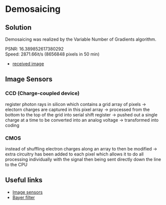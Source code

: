 # Demosaicing

## Solution

Demosaicing was realized by the Variable Number of Gradients algorithm.

PSNR: 16.389852617380292 \
Speed: 2871.66it/s (8656848 pixels in 50 min)

- [received image](./data/received_img.jpeg)

## Image Sensors

### CCD (Charge-coupled device)

register photon rays in silicon which contains a grid array of pixels -> electorn charges are captured in this pixel array ->
processed from the bottom to the top of the grid into serial shift register -> pushed out a single charge at a time to be converted into an analog voltage -> transformed into coding

### CMOS 

instead of shuffling electron charges along an array to then be modified -> extra circuitry has been added to each pixel which allows it to do all processing individually with the signal then being sent directly down the line to the CPU

## Useful links

- [Image sensors](https://youtu.be/2ZXamWYdUgQ)
- [Bayer filter](https://en.wikipedia.org/wiki/Bayer_filter)
